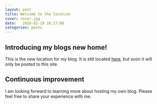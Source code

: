 ```yaml
---
layout: post
title: Welcome to the location
cover: cover.jpg
date:   2016-02-19 16:17:00
categories: posts
---
```


## Introducing my blogs new home!

This is the new location for my blog. It is still located [here](http://blogger.kishabradley.com), but soon it will only be posted to this site.

## Continuous improvement

I am looking forward to learning more about hosting my own blog. Please feel free to share your experience with me.


